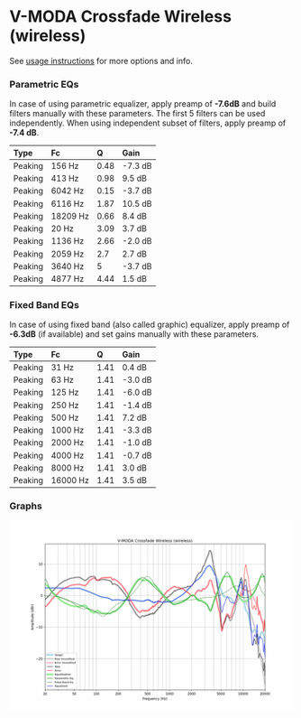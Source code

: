 # V-MODA Crossfade Wireless (wireless)
See [usage instructions](https://github.com/jaakkopasanen/AutoEq#usage) for more options and info.

### Parametric EQs
In case of using parametric equalizer, apply preamp of **-7.6dB** and build filters manually
with these parameters. The first 5 filters can be used independently.
When using independent subset of filters, apply preamp of **-7.4 dB**.

| Type    | Fc       |    Q | Gain    |
|:--------|:---------|:-----|:--------|
| Peaking | 156 Hz   | 0.48 | -7.3 dB |
| Peaking | 413 Hz   | 0.98 | 9.5 dB  |
| Peaking | 6042 Hz  | 0.15 | -3.7 dB |
| Peaking | 6116 Hz  | 1.87 | 10.5 dB |
| Peaking | 18209 Hz | 0.66 | 8.4 dB  |
| Peaking | 20 Hz    | 3.09 | 3.7 dB  |
| Peaking | 1136 Hz  | 2.66 | -2.0 dB |
| Peaking | 2059 Hz  | 2.7  | 2.7 dB  |
| Peaking | 3640 Hz  | 5    | -3.7 dB |
| Peaking | 4877 Hz  | 4.44 | 1.5 dB  |

### Fixed Band EQs
In case of using fixed band (also called graphic) equalizer, apply preamp of **-6.3dB**
(if available) and set gains manually with these parameters.

| Type    | Fc       |    Q | Gain    |
|:--------|:---------|:-----|:--------|
| Peaking | 31 Hz    | 1.41 | 0.4 dB  |
| Peaking | 63 Hz    | 1.41 | -3.0 dB |
| Peaking | 125 Hz   | 1.41 | -6.0 dB |
| Peaking | 250 Hz   | 1.41 | -1.4 dB |
| Peaking | 500 Hz   | 1.41 | 7.2 dB  |
| Peaking | 1000 Hz  | 1.41 | -3.3 dB |
| Peaking | 2000 Hz  | 1.41 | -1.0 dB |
| Peaking | 4000 Hz  | 1.41 | -0.7 dB |
| Peaking | 8000 Hz  | 1.41 | 3.0 dB  |
| Peaking | 16000 Hz | 1.41 | 3.5 dB  |

### Graphs
![](./V-MODA%20Crossfade%20Wireless%20(wireless).png)